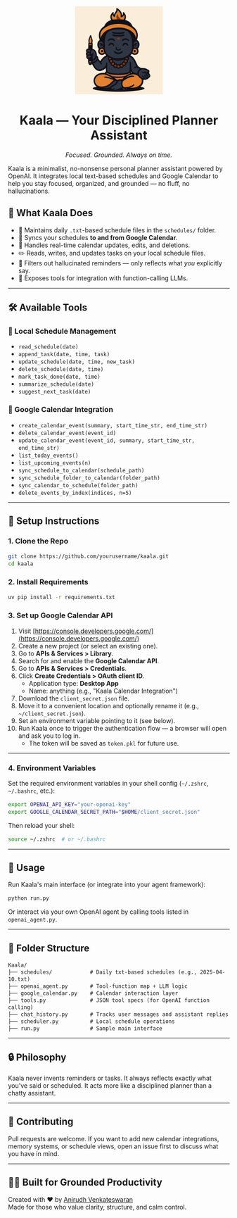 <p align="center">
  <img src="assets/Kaala_mascot.png" width="200" alt="Kaala Mascot"/>
</p>

<h1 align="center"> Kaala — Your Disciplined Planner Assistant</h1>

<p align="center">
  <em>Focused. Grounded. Always on time.</em>
</p>

Kaala is a minimalist, no-nonsense personal planner assistant powered by OpenAI. It integrates local text-based schedules and Google Calendar to help you stay focused, organized, and grounded — no fluff, no hallucinations.

## 🤖 What Kaala Does

- 📂 Maintains daily `.txt`-based schedule files in the `schedules/` folder.
- 📅 Syncs your schedules **to and from Google Calendar**.
- 🔁 Handles real-time calendar updates, edits, and deletions.
- ✏️ Reads, writes, and updates tasks on your local schedule files.
- 🧹 Filters out hallucinated reminders — only reflects what *you* explicitly say.
- 🔧 Exposes tools for integration with function-calling LLMs.

---

## 🛠 Available Tools

### 📁 Local Schedule Management
- `read_schedule(date)`
- `append_task(date, time, task)`
- `update_schedule(date, time, new_task)`
- `delete_schedule(date, time)`
- `mark_task_done(date, time)`
- `summarize_schedule(date)`
- `suggest_next_task(date)`

### 📆 Google Calendar Integration
- `create_calendar_event(summary, start_time_str, end_time_str)`
- `delete_calendar_event(event_id)`
- `update_calendar_event(event_id, summary, start_time_str, end_time_str)`
- `list_today_events()`
- `list_upcoming_events(n)`
- `sync_schedule_to_calendar(schedule_path)`
- `sync_schedule_folder_to_calendar(folder_path)`
- `sync_calendar_to_schedule(folder_path)`
- `delete_events_by_index(indices, n=5)`

---

## 🔧 Setup Instructions

### 1. Clone the Repo

```bash
git clone https://github.com/yourusername/kaala.git
cd kaala
```

### 2. Install Requirements

```bash
uv pip install -r requirements.txt
```

### 3. Set up Google Calendar API

1. Visit [https://console.developers.google.com/](https://console.developers.google.com/)
2. Create a new project (or select an existing one).
3. Go to **APIs & Services > Library**.
4. Search for and enable the **Google Calendar API**.
5. Go to **APIs & Services > Credentials**.
6. Click **Create Credentials > OAuth client ID**.
    - Application type: **Desktop App**
    - Name: anything (e.g., "Kaala Calendar Integration")
7. Download the `client_secret.json` file.
8. Move it to a convenient location and optionally rename it (e.g., `~/client_secret.json`).
9. Set an environment variable pointing to it (see below).
10. Run Kaala once to trigger the authentication flow — a browser will open and ask you to log in.
    - The token will be saved as `token.pkl` for future use.

---

### 4. Environment Variables

Set the required environment variables in your shell config (`~/.zshrc`, `~/.bashrc`, etc.):

```bash
export OPENAI_API_KEY="your-openai-key"
export GOOGLE_CALENDAR_SECRET_PATH="$HOME/client_secret.json"
```

Then reload your shell:

```bash
source ~/.zshrc  # or ~/.bashrc
```

---

## 🧪 Usage

Run Kaala's main interface (or integrate into your agent framework):

```bash
python run.py
```

Or interact via your own OpenAI agent by calling tools listed in `openai_agent.py`.

---

## 📂 Folder Structure

```
Kaala/
├── schedules/            # Daily txt-based schedules (e.g., 2025-04-10.txt)
├── openai_agent.py       # Tool-function map + LLM logic
├── google_calendar.py    # Calendar interaction layer
├── tools.py              # JSON tool specs (for OpenAI function calling)
├── chat_history.py       # Tracks user messages and assistant replies
├── scheduler.py          # Local schedule operations
├── run.py                # Sample main interface
```

---

## 🔒 Philosophy

Kaala never invents reminders or tasks. It always reflects exactly what you've said or scheduled. It acts more like a disciplined planner than a chatty assistant.

---

## 🙌 Contributing

Pull requests are welcome. If you want to add new calendar integrations, memory systems, or schedule views, open an issue first to discuss what you have in mind.

---

## 🧘‍♂️ Built for Grounded Productivity

Created with ❤️ by [Anirudh Venkateswaran](https://github.com/anivenk25)  
Made for those who value clarity, structure, and calm control.



